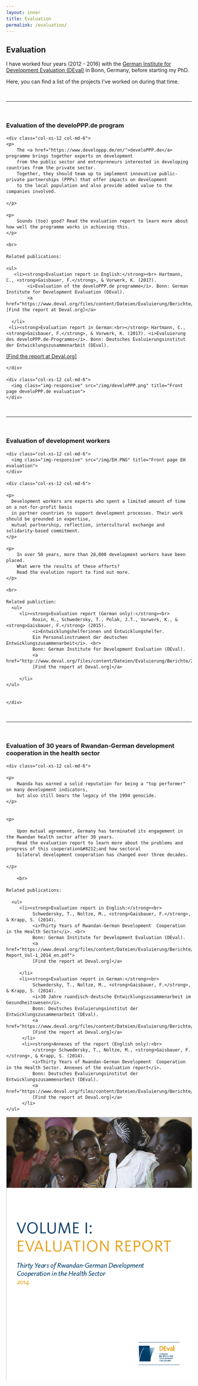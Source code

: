```yaml
---
layout: inner
title: Evaluation
permalink: /evaluation/
---
```



## Evaluation

I have worked four years (2012 - 2016) with the [German Institute for Development Evaluation (DEval)](https://www.deval.org/en/) in Bonn, Germany, before starting my PhD.

Here, you can find a list of the projects I've worked on during that time.

<br>
<hr>
<br>

### Evaluation of the develoPPP.de program

<div class="content-wrap">

  <div class="row">

    <div class="col-xs-12 col-md-6">
    <p>
        The <a href="https://www.developpp.de/en/">develoPPP.de</a> programme brings together experts on development 
        from the public sector and entrepreneurs interested in developing countries from the private sector. 
        Together, they should team up to implement innovative public-private partnerships (PPPs) that offer impacts on development 
        to the local population and also provide added value to the companies involved. 
        
    </p>
        
    <p>
        Sounds (too) good? Read the evaluation report to learn more about how well the programme works in achieving this.
    </p>
    
    <br>

    Related publications: 
    
    <ul>
       <li><strong>Evaluation report in English:</strong><br> Hartmann, C., <strong>Gaisbauer, F.</strong>, & Vorwerk, K. (2017). 
            <i>Evaluation of the develoPPP.de programme</i>. Bonn: German Institute for Development Evaluation (DEval). 
            <a href="https://www.deval.org/files/content/Dateien/Evaluierung/Berichte/DEval_develoPPP_Bericht_EN_web_final.pdf">[Find the report at Deval.org]</a>

      </li>
     <li><strong>Evaluation report in German:<br></strong> Hartmann, C., <strong>Gaisbauer, F.</strong>, & Vorwerk, K. (2017). <i>Evaluierung des develoPPP.de-Programms</i>. Bonn: Deutsches Evaluierungsinstitut der Entwicklungszusammenarbeit (DEval).  
<a href="https://www.deval.org/files/content/Dateien/Evaluierung/Berichte/DEval_develoPPP_Bericht_DE_barrierefrei.pdf">[Find the report at Deval.org]</a>
</li>
    </ul>


    
    
    </div>

    <div class="col-xs-12 col-md-6">
      <img class="img-responsive" src="/img/develoPPP.png" title="Front page develoPPP.de evaluation">
    </div>

  </div>

</div>


<br>
<hr>
<br>


### Evaluation of development workers 

<div class="content-wrap">

  <div class="row">

    <div class="col-xs-12 col-md-6">
      <img class="img-responsive" src="/img/EH.PNG" title="Front page EH evaluation">
    </div>

    <div class="col-xs-12 col-md-6">
    
    <p>
      Development workers are experts who spent a limited amount of time on a not-for-profit basis 
      in partner countries to support development processes. Their work should be grounded in expertise, 
      mutual partnership, reflection, intercultural exchange and solidarity-based commitment.
    </p>
    
    <p>
        In over 50 years, more than 28,000 development workers have been placed. 
        What were the results of these efforts? 
        Read the evalution report to find out more.
    </p>
    
    <br>
    
    Related publiction:        
      <ul>
         <li><strong>Evaluation report (German only):</strong><br> 
              Roxin, H., Schwedersky, T., Polak, J.T., Vorwerk, K., & <strong>Gaisbauer, F.</strong> (2015). 
              <i>Entwicklungshelferinnen und Entwicklungshelfer. 
              Ein Personalinstrument der deutschen Entwicklungszusammenarbeit</i>. <br>
              Bonn: German Institute for Development Evaluation (DEval). 
              <a href="http://www.deval.org/files/content/Dateien/Evaluierung/Berichte/2015_DEval_Evaluierung%20EntwicklungshelferInnen.pdf">
              [Find the report at Deval.org]</a>

         </li>
    </ul>
    
    
    </div>

  </div>

</div>

<br>
<hr>
<br>

### Evaluation of 30 years of Rwandan-German development cooperation in the health sector


<div class="content-wrap">

  <div class="row">

    <div class="col-xs-12 col-md-6">
    
    <p>
        Rwanda has earned a solid reputation for being a "top performer" on many development indicators, 
        but also still bears the legacy of the 1994 genocide.
    </p>
        

    <p>
        
        Upon mutual agreement, Germany has terminated its engagement in the Rwandan health sector after 30 years. 
        Read the evaluation report to learn more about the problems and progress of this cooperation&#8212;and how sectoral 
        bilateral development cooperation has changed over three decades.
       
    </p>
    
        <br>

    Related publications: 
        
      <ul>
         <li><strong>Evaluation report in English:</strong><br> 
              Schwedersky, T., Noltze, M., <strong>Gaisbauer, F.</strong>, & Krapp, S. (2014). 
              <i>Thirty Years of Rwandan-German Development  Cooperation in the Health Sector</i>. <br>
              Bonn: German Institute for Development Evaluation (DEval). 
              <a href="https://www.deval.org/files/content/Dateien/Evaluierung/Berichte/Rwanda-Report_Vol-1_2014_en.pdf">
              [Find the report at Deval.org]</a>

         </li>
         <li><strong>Evaluation report in German:</strong><br> 
              Schwedersky, T., Noltze, M., <strong>Gaisbauer, F.</strong>, & Krapp, S. (2014). 
              <i>30 Jahre ruandisch-deutsche Entwicklungszusammenarbeit im Gesundheitswesen</i>. 
              Bonn: Deutsches Evaluierungsinstitut der Entwicklungszusammenarbeit (DEval).  
              <a href="https://www.deval.org/files/content/Dateien/Evaluierung/Berichte/Ruanda_Evaluierungsbericht_2014_de.pdf">
              [Find the report at Deval.org]</a>
          </li>
          <li><strong>Annexes of the report (English only):<br>
              </strong> Schwedersky, T., Noltze, M., <strong>Gaisbauer, F.</strong>, & Krapp, S. (2014). 
              <i>Thirty Years of Rwandan-German Development  Cooperation in the Health Sector. Annexes of the evaluation report</i>. 
              Bonn: Deutsches Evaluierungsinstitut der Entwicklungszusammenarbeit (DEval).  
              <a href="https://www.deval.org/files/content/Dateien/Evaluierung/Berichte/Ruanda_Evaluierungsbericht_2014_de.pdf">
              [Find the report at Deval.org]</a>
          </li>
    </ul>
        
        
        
  </div>

  <div class="col-xs-12 col-md-6">
      <img class="img-responsive" src="/img/rwanda.PNG" title="Front page Rwanda report">
  </div>

  </div>

</div>




